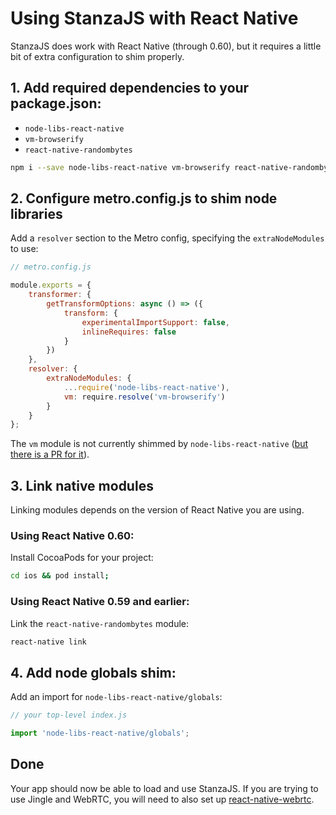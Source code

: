 # Using StanzaJS with React Native

StanzaJS does work with React Native (through 0.60), but it requires a little bit of extra configuration to shim properly.

## 1. Add required dependencies to your package.json:

-   `node-libs-react-native`
-   `vm-browserify`
-   `react-native-randombytes`

```sh
npm i --save node-libs-react-native vm-browserify react-native-randombytes
```

## 2. Configure metro.config.js to shim node libraries

Add a `resolver` section to the Metro config, specifying the `extraNodeModules` to use:

```js
// metro.config.js

module.exports = {
    transformer: {
        getTransformOptions: async () => ({
            transform: {
                experimentalImportSupport: false,
                inlineRequires: false
            }
        })
    },
    resolver: {
        extraNodeModules: {
            ...require('node-libs-react-native'),
            vm: require.resolve('vm-browserify')
        }
    }
};
```

The `vm` module is not currently shimmed by `node-libs-react-native` ([but there is a PR for it](https://github.com/parshap/node-libs-react-native/pull/17)).

## 3. Link native modules

Linking modules depends on the version of React Native you are using.

### Using React Native 0.60:

Install CocoaPods for your project:

```sh
cd ios && pod install;
```

### Using React Native 0.59 and earlier:

Link the `react-native-randombytes` module:

```sh
react-native link
```

## 4. Add node globals shim:

Add an import for `node-libs-react-native/globals`:

```js
// your top-level index.js

import 'node-libs-react-native/globals';
```

## Done

Your app should now be able to load and use StanzaJS. If you are trying to use Jingle and WebRTC, you will need to also set up [react-native-webrtc](https://github.com/react-native-webrtc/react-native-webrtc).
